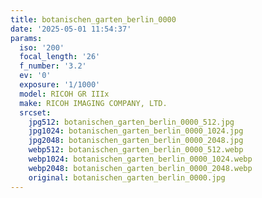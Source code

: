 ```yaml
---
title: botanischen_garten_berlin_0000
date: '2025-05-01 11:54:37'
params:
  iso: '200'
  focal_length: '26'
  f_number: '3.2'
  ev: '0'
  exposure: '1/1000'
  model: RICOH GR IIIx
  make: RICOH IMAGING COMPANY, LTD.
  srcset:
    jpg512: botanischen_garten_berlin_0000_512.jpg
    jpg1024: botanischen_garten_berlin_0000_1024.jpg
    jpg2048: botanischen_garten_berlin_0000_2048.jpg
    webp512: botanischen_garten_berlin_0000_512.webp
    webp1024: botanischen_garten_berlin_0000_1024.webp
    webp2048: botanischen_garten_berlin_0000_2048.webp
    original: botanischen_garten_berlin_0000.jpg
---
```

